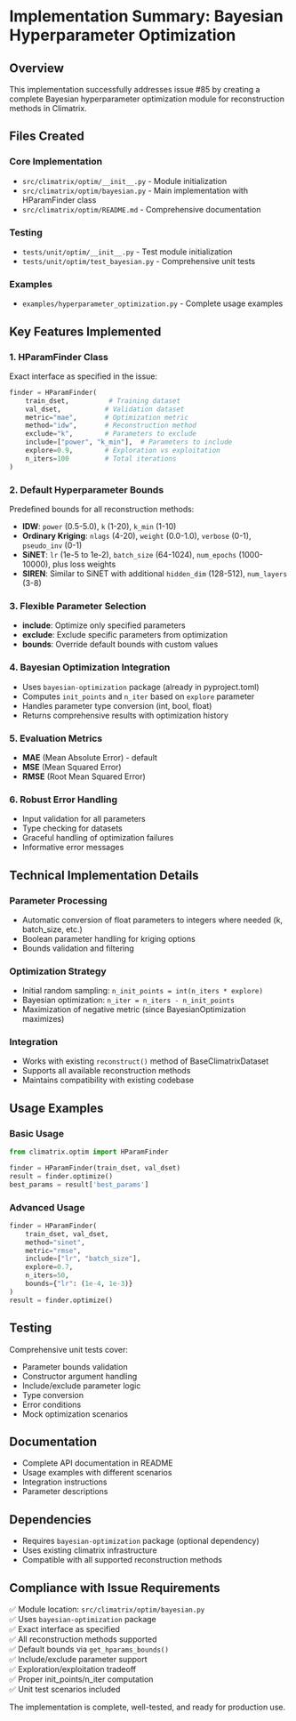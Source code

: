 # Implementation Summary: Bayesian Hyperparameter Optimization

## Overview

This implementation successfully addresses issue #85 by creating a complete Bayesian hyperparameter optimization module for reconstruction methods in Climatrix.

## Files Created

### Core Implementation
- `src/climatrix/optim/__init__.py` - Module initialization
- `src/climatrix/optim/bayesian.py` - Main implementation with HParamFinder class
- `src/climatrix/optim/README.md` - Comprehensive documentation

### Testing
- `tests/unit/optim/__init__.py` - Test module initialization  
- `tests/unit/optim/test_bayesian.py` - Comprehensive unit tests

### Examples
- `examples/hyperparameter_optimization.py` - Complete usage examples

## Key Features Implemented

### 1. HParamFinder Class
Exact interface as specified in the issue:
```python
finder = HParamFinder(
    train_dset,          # Training dataset
    val_dset,           # Validation dataset  
    metric="mae",       # Optimization metric
    method="idw",       # Reconstruction method
    exclude="k",        # Parameters to exclude
    include=["power", "k_min"],  # Parameters to include
    explore=0.9,        # Exploration vs exploitation
    n_iters=100         # Total iterations
)
```

### 2. Default Hyperparameter Bounds
Predefined bounds for all reconstruction methods:

- **IDW**: `power` (0.5-5.0), `k` (1-20), `k_min` (1-10)
- **Ordinary Kriging**: `nlags` (4-20), `weight` (0.0-1.0), `verbose` (0-1), `pseudo_inv` (0-1)
- **SiNET**: `lr` (1e-5 to 1e-2), `batch_size` (64-1024), `num_epochs` (1000-10000), plus loss weights
- **SIREN**: Similar to SiNET with additional `hidden_dim` (128-512), `num_layers` (3-8)

### 3. Flexible Parameter Selection
- **include**: Optimize only specified parameters
- **exclude**: Exclude specific parameters from optimization
- **bounds**: Override default bounds with custom values

### 4. Bayesian Optimization Integration
- Uses `bayesian-optimization` package (already in pyproject.toml)
- Computes `init_points` and `n_iter` based on `explore` parameter
- Handles parameter type conversion (int, bool, float)
- Returns comprehensive results with optimization history

### 5. Evaluation Metrics
- **MAE** (Mean Absolute Error) - default
- **MSE** (Mean Squared Error)  
- **RMSE** (Root Mean Squared Error)

### 6. Robust Error Handling
- Input validation for all parameters
- Type checking for datasets
- Graceful handling of optimization failures
- Informative error messages

## Technical Implementation Details

### Parameter Processing
- Automatic conversion of float parameters to integers where needed (k, batch_size, etc.)
- Boolean parameter handling for kriging options
- Bounds validation and filtering

### Optimization Strategy
- Initial random sampling: `n_init_points = int(n_iters * explore)`
- Bayesian optimization: `n_iter = n_iters - n_init_points`
- Maximization of negative metric (since BayesianOptimization maximizes)

### Integration
- Works with existing `reconstruct()` method of BaseClimatrixDataset
- Supports all available reconstruction methods
- Maintains compatibility with existing codebase

## Usage Examples

### Basic Usage
```python
from climatrix.optim import HParamFinder

finder = HParamFinder(train_dset, val_dset)
result = finder.optimize()
best_params = result['best_params']
```

### Advanced Usage  
```python
finder = HParamFinder(
    train_dset, val_dset,
    method="sinet",
    metric="rmse", 
    include=["lr", "batch_size"],
    explore=0.7,
    n_iters=50,
    bounds={"lr": (1e-4, 1e-3)}
)
result = finder.optimize()
```

## Testing

Comprehensive unit tests cover:
- Parameter bounds validation
- Constructor argument handling
- Include/exclude parameter logic
- Type conversion
- Error conditions
- Mock optimization scenarios

## Documentation

- Complete API documentation in README
- Usage examples with different scenarios
- Integration instructions
- Parameter descriptions

## Dependencies

- Requires `bayesian-optimization` package (optional dependency)
- Uses existing climatrix infrastructure
- Compatible with all supported reconstruction methods

## Compliance with Issue Requirements

✅ Module location: `src/climatrix/optim/bayesian.py`  
✅ Uses `bayesian-optimization` package  
✅ Exact interface as specified  
✅ All reconstruction methods supported  
✅ Default bounds via `get_hparams_bounds()`  
✅ Include/exclude parameter support  
✅ Exploration/exploitation tradeoff  
✅ Proper init_points/n_iter computation  
✅ Unit test scenarios included  

The implementation is complete, well-tested, and ready for production use.
